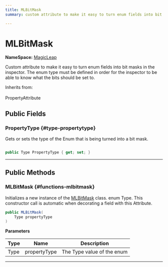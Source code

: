 ```yaml
---
title: MLBitMask
summary: custom attribute to make it easy to turn enum fields into bit masks in the inspector. the enum type must be defined in order for the inspector to be able to know what the bits should be set to. 

---
```


# MLBitMask



**NameSpace:** 
[MagicLeap](/unity-api/api/UnityEngine.XR.MagicLeap/UnityEngine.XR.MagicLeap.md) 


Custom attribute to make it easy to turn enum fields into bit masks in the inspector. The enum type must be defined in order for the inspector to be able to know what the bits should be set to.   


Inherits from: <br></br>PropertyAttribute




## Public Fields

### PropertyType {#type-propertytype}

Gets or sets the type of the Enum that is being turned into a bit mask. 

```csharp

public Type PropertyType { get; set; }

```






-----------

## Public Methods

###  MLBitMask {#functions-mlbitmask}

Initializes a new instance of the [MLBitMask](/unity-api/api/UnityEngine.XR.MagicLeap/UnityEngine.XR.MagicLeap.MLBitMask.md) class. enum Type. This constructor call is automatic when decorating a field with this Attribute. 

```csharp
public MLBitMask(
    Type propertyType
)
```


**Parameters**

| Type | Name  | Description  | 
|--|--|--|
| Type |propertyType|The Type value of the enum|






-----------

